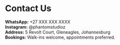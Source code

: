 # Contact Us
**WhatsApp:** +27 XXX XXX XXXX  
**Instagram:** @phantomstudioz  
**Address:** 5 Revolt Court, Gleneagles, Johannesburg  
**Bookings:** Walk-ins welcome, appointments preferred.
